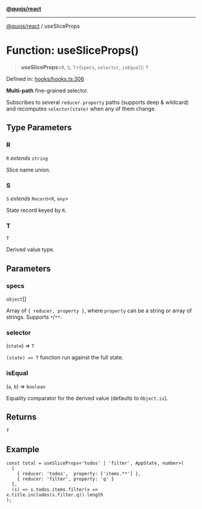 [**@quojs/react**](../README.md)

***

[@quojs/react](../README.md) / useSliceProps

# Function: useSliceProps()

> **useSliceProps**\<`R`, `S`, `T`\>(`specs`, `selector`, `isEqual`): `T`

Defined in: [hooks/hooks.ts:306](https://github.com/quojs/quojs/blob/77e60321cd9a639207281caa83e9258935b2bfc1/packages/react/src/hooks/hooks.ts#L306)

**Multi-path** fine-grained selector.

Subscribes to several `reducer.property` paths (supports deep & wildcard)
and recomputes `selector(state)` when any of them change.

## Type Parameters

### R

`R` *extends* `string`

Slice name union.

### S

`S` *extends* `Record`\<`R`, `any`\>

State record keyed by `R`.

### T

`T`

Derived value type.

## Parameters

### specs

`object`[]

Array of `{ reducer, property }`, where `property` can be a string or array of strings. Supports `*`/`**`.

### selector

(`state`) => `T`

`(state) => T` function run against the full state.

### isEqual

(`a`, `b`) => `boolean`

Equality comparator for the derived value (defaults to `Object.is`).

## Returns

`T`

## Example

```tsx
const total = useSliceProps<'todos' | 'filter', AppState, number>(
  [
    { reducer: 'todos',  property: ['items.**'] },
    { reducer: 'filter', property: 'q' }
  ],
  (s) => s.todos.items.filter(x => x.title.includes(s.filter.q)).length
);
```
